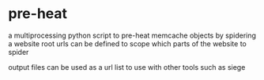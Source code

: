 pre-heat
========

a multiprocessing python script to pre-heat memcache objects by spidering a website
root urls can be defined to scope which parts of the website to spider

output files can be used as a url list to use with other tools such as siege

